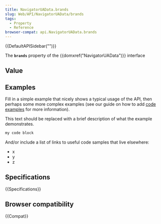 ```yaml
---
title: NavigatorUAData.brands
slug: Web/API/NavigatorUAData/brands
tags:
  - Property
  - Reference
browser-compat: api.NavigatorUAData.brands
---
```

{{DefaultAPISidebar("")}}

The **`brands`** property of the {{domxref("NavigatorUAData")}} interface 

## Value



## Examples

Fill in a simple example that nicely shows a typical usage of the API, then perhaps some more complex examples (see our guide on how to add [code examples](/en-US/docs/MDN/Contribute/Structures/Code_examples) for more information).

This text should be replaced with a brief description of what the example demonstrates.

```js
my code block
```

And/or include a list of links to useful code samples that live elsewhere:

*   x
*   y
*   z

## Specifications

{{Specifications}}

## Browser compatibility

{{Compat}}


